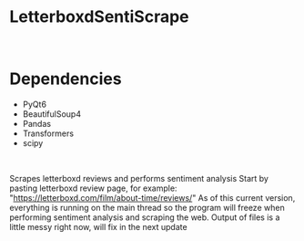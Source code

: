 # LetterboxdSentiScrape
<br>

# Dependencies
- PyQt6
- BeautifulSoup4
- Pandas
- Transformers
- scipy
<br>

Scrapes letterboxd reviews and performs sentiment analysis 
Start by pasting letterboxd review page, for example: "https://letterboxd.com/film/about-time/reviews/"
As of this current version, everything is running on the main thread so the program will freeze when performing sentiment analysis and scraping the web.
Output of files is a little messy right now, will fix in the next update
